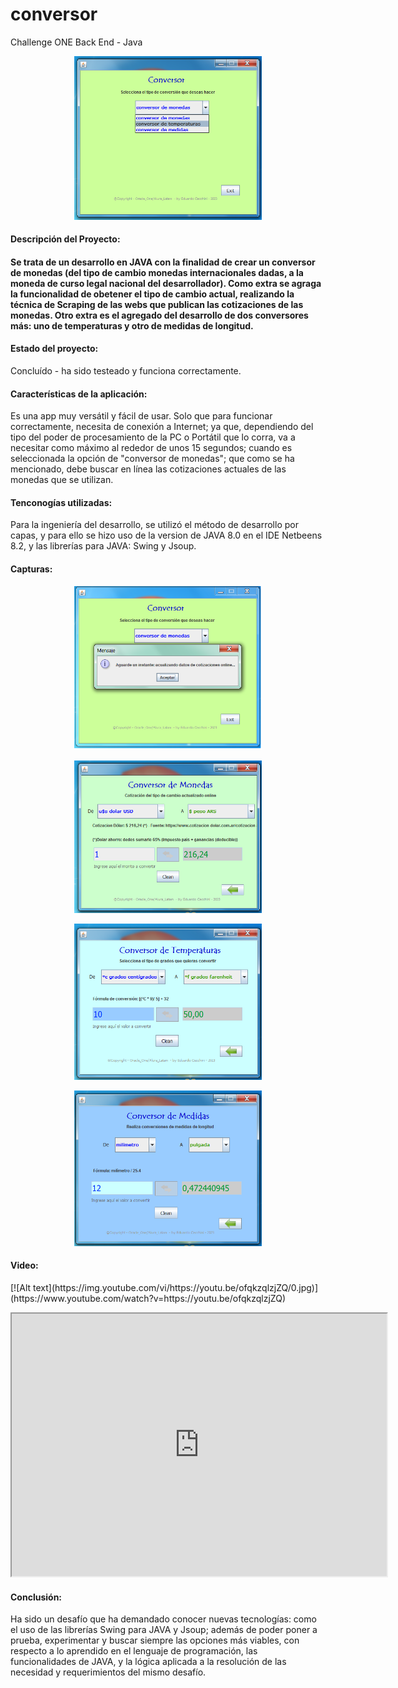 # conversor
Challenge ONE Back End - Java
<div><p style = 'text-align:center;'><img src="https://github.com/EduardoCecchini/conversor/blob/main/Conversor/2.png?format=jpg&name=small" alt="JuveYell" width="300px">
</p></div>
<h4>Descripción del Proyecto: <h4><p>Se trata de un desarrollo en JAVA con la finalidad de crear un conversor de monedas (del tipo de cambio monedas internacionales dadas, a la moneda de curso legal nacional del desarrollador). Como extra se agraga la funcionalidad de obetener el tipo de cambio actual, realizando la técnica de Scraping de las webs que publican las cotizaciones de las monedas. Otro extra es el agregado del desarrollo de dos conversores más: uno de temperaturas y otro de medidas de longitud.</p>
<h4>Estado del proyecto:</h4> <p>Concluído - ha sido testeado y funciona correctamente.</p>
<h4>Características de la aplicación:</h4> <p>Es una app muy versátil y fácil de usar. Solo que para funcionar correctamente, necesita de conexión a Internet; ya que, dependiendo del tipo del poder de procesamiento de la PC o Portátil que lo corra, va a necesitar como máximo al rededor de unos 15 segundos; cuando es seleccionada la opción de "conversor de monedas"; que como se ha mencionado, debe buscar en línea las cotizaciones actuales de las monedas que se utilizan.</p>
<h4>Tenconogías utilizadas:</h4> <p>Para la ingeniería del desarrollo, se utilizó el método de desarrollo por capas, y para ello se hizo uso de la version de JAVA 8.0 en el IDE Netbeens 8.2, y las librerías para JAVA: Swing y Jsoup.</p>
  <h4>Capturas: </h4>
  <div><p style = 'text-align:center;'><img src="https://github.com/EduardoCecchini/conversor/blob/main/Conversor/3.png?format=jpg&name=small" alt="JuveYell" width="300px">
</p></div>
<div><p style = 'text-align:center;'><img src="https://github.com/EduardoCecchini/conversor/blob/main/Conversor/5.png?format=jpg&name=small" alt="JuveYell" width="300px">
</p></div>
<div><p style = 'text-align:center;'><img src="https://github.com/EduardoCecchini/conversor/blob/main/Conversor/9.png?format=jpg&name=small" alt="JuveYell" width="300px">
</p></div>
<div><p style = 'text-align:center;'><img src="https://github.com/EduardoCecchini/conversor/blob/main/Conversor/10.png?format=jpg&name=small" alt="JuveYell" width="300px">
</p></div>
<h4>Video: </h4>
[![Alt text](https://img.youtube.com/vi/https://youtu.be/ofqkzqlzjZQ/0.jpg)](https://www.youtube.com/watch?v=https://youtu.be/ofqkzqlzjZQ)
<div>
<p style = 'text-align:center;'>
<iframe width='600' height ='420'
src="https://youtu.be/ofqkzqlzjZQ">
</iframe>
</div>
</p>

<h4>Conclusión:</h4> <p>Ha sido un desafío que ha demandado conocer nuevas tecnologías: como el uso de las librerías Swing para JAVA y Jsoup; además de poder poner a prueba, experimentar y buscar siempre las opciones más viables, con respecto a lo aprendido en el lenguaje de programación, las funcionalidades de JAVA, y la lógica aplicada a la resolución de las necesidad y requerimientos del mismo desafío.</p><br><br>
